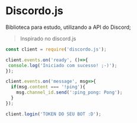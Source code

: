 # Discordo.js
Biblioteca para estudo, utilizando a API do Discord;
> Inspirado no discord.js

```js
const client = require('discordo.js');

client.events.on('ready', ()=>{
 console.log('Iniciado com sucesso! ;-)');
});

client.events.on('message', msg=>{
  if(msg.content === '!ping'){
    msg.channel_id.send(':ping_pong: Pong');
  }
});

client.login('TOKEN DO SEU BOT :D');
```
